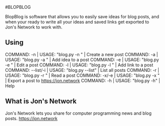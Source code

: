 #BLOPBLOG

BlopBlog is software that allows you to easily save ideas for blog posts, and when your ready to write all your ideas and saved links get exported to Jon's Network to work with.

## Using

COMMAND:     -n     | USAGE: "blog.py -n <POST ID>"        | Create a new post
COMMAND:     -a     | USAGE: "blog.py -a <IDEA> <POST ID>" | Add idea to a post
COMMAND:     -e     | USAGE: "blog.py -e <POST ID>"        | Edit a post
COMMAND:     -l     | USAGE: "blog.py -l <URL> <POST ID>"  | Add link to a post
COMMAND: --list/-i  | USAGE: "blog.py --list"              | List all posts
COMMAND:     -r     | USAGE: "blog.py -r <POST ID>"        | Read a post
COMMAND:   -x/-e    | USAGE: "blog.py -x <POST ID>"        | Export a post to https://jon.network
COMMAND:     -h     | USAGE: "blog.py -h"                  | Help

## What is Jon's Network

Jon's Network lets you share for computer programming news and blog posts. <https://jon.network>
